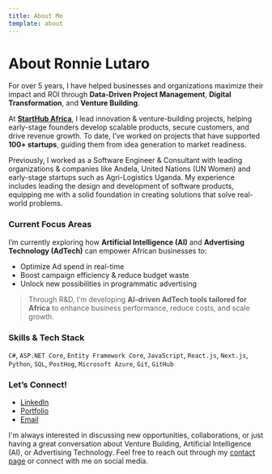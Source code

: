 ```yaml
---
title: About Me
template: about
---
```


# About Ronnie Lutaro 

For over 5 years, I have helped businesses and organizations maximize their impact and ROI through **Data-Driven Project Management**, **Digital Transformation**, and **Venture Building**.

At **[StartHub Africa](https://starthubafrica.org/)**, I lead innovation & venture-building projects, helping early-stage founders develop scalable products, secure customers, and drive revenue growth. To date, I’ve worked on projects that have supported **100+ startups**, guiding them from idea generation to market readiness.

Previously, I worked as a Software Engineer & Consultant with leading organizations & companies like Andela, United Nations (UN Women) and early-stage startups such as Agri-Logistics Uganda. My experience includes leading the design and development of software products, equipping me with a solid foundation in creating solutions that solve real-world problems.

### Current Focus Areas

I’m currently exploring how **Artificial Intelligence (AI)** and **Advertising Technology (AdTech)** can empower African businesses to:
- Optimize Ad spend in real-time  
- Boost campaign efficiency & reduce budget waste  
- Unlock new possibilities in programmatic advertising  

> Through R&D, I’m developing **AI-driven AdTech tools tailored for Africa** to enhance business performance, reduce costs, and scale growth.

### Skills & Tech Stack  
   `C#`, `ASP.NET Core`, `Entity Framework Core`, `JavaScript`, `React.js`, `Next.js`, `Python`, `SQL`, `PostHog`, `Microsoft Azure`, `Git`, `GitHub`

### Let’s Connect!

- [LinkedIn](https://www.linkedin.com/in/ronnie-lutaro-b73240aa/)  
- [Portfolio](https://ronnielutaro.github.io)
- [Email](mailto:ronnielutaro@outlook.com)

I'm always interested in discussing new opportunities, collaborations, or just having a great conversation about Venture Building, Artificial Intelligence (AI), or Advertising Technology. Feel free to reach out through my [contact page](/contact.html) or connect with me on social media. 